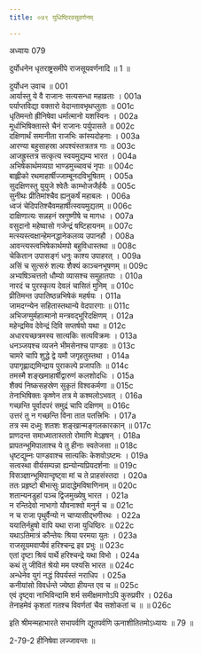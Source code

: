 ```yaml
---
title: ०७९ युधिष्ठिरवसुवर्णनम्

---
```

अध्यायः 079

दुर्योधनेन धृतराष्ट्रसमीपे राजसूयवर्णनादि ॥ 1 ॥

दुर्योधन उवाच ॥	001  
आर्यास्तु ये वै राजानः सत्यसन्धा महाव्रताः ।	001a  
पर्याप्तविद्या वक्तारो वेदान्तावभृथप्लुताः ॥	001c  
धृतिमन्तो ह्रीनिषेवा धर्मात्मानो यशस्विनः ।	002a  
मूर्धाभिषिक्तास्ते चैनं राजानः पर्युपासते ॥	002c  
दक्षिणार्थं समानीता राजभिः कांस्यदोहनाः ।	003a  
आरण्या बहुसाहस्रा अपश्यंस्तत्रतत्र गाः ॥	003c  
आजह्रुस्तत्र सत्कृत्य स्वयमुद्यम्य भारत ।	004a  
अभिषेकार्थमव्यग्रा भाण्डमुच्चावचं नृपाः ॥	004c  
बाह्लीको रथमाहार्षीज्जाम्बूनदविभूषितम् ।	005a  
सुदक्षिणस्तु युयुजे श्वेतैः काम्भोजजैर्हयैः ॥	005c  
सुनीथः प्रीतिमांश्चैव ह्यनुकर्षं महाबलः ।	006a  
ध्वजं चेदिपतिश्चैवमहार्षीत्स्वयमुद्यतम् ॥	006c  
दाक्षिणात्यः सन्नहनं स्रगुष्णीषे च मागधः ।	007a  
वसुदानो महेष्वासो गजेन्द्रं षष्टिहायनम् ॥	007c  
मत्स्यस्त्वक्षान्हेमनद्धानेकलव्य उपानहौ ।	008a  
आवन्त्यस्त्वभिषेकार्थमपो बहुविधास्तथा ॥	008c  
चेकितान उपासङ्गं धनुः काश्य उपाहरत् ।	009a  
असिं च सुत्सरुं शल्यः शैक्यं काञ्चनभूषणम् ॥	009c  
अभ्यषिञ्चत्ततो धौम्यो व्यासश्च समुहातपाः ।	010a  
नारदं च पुरस्कृत्य देवलं चासितं मुनिम् ॥	010c  
प्रीतिमन्त उपातिष्ठन्नभिषेकं महर्षयः ।	011a  
जामदग्न्येन सहितास्तथान्ये वेदपारगाः ॥	011c  
अभिजग्मुर्महात्मानो मन्त्रवद्भूरिदक्षिणम् ।	012a  
महेन्द्रमिव देवेन्द्रं दिवि सप्तर्षयो यथा ॥	012c  
अधारयच्छत्रमस्य सात्यकिः सत्यविक्रमः ।	013a  
धनञ्जयश्च व्यजने भीमसेनश्च पाण्डवः ॥	013c  
चामरे चापि शुद्धे द्वे यमौ जगृहतुस्तथा ।	014a  
उपागृह्णाद्यमिन्द्राय पुराकल्पे प्रजापतिः ॥	014c  
तमस्मै शङ्खमाहार्षीद्वारुणं कलशोदधिः ।	015a  
शैक्यं निष्कसहस्रेण सुकृतं विश्वकर्मणा ॥	015c  
तेनाभिषिक्तः कृष्णेन तत्र मे कश्मलोऽभवत् ।	016a  
गच्छन्ति पूर्वादपरं समुद्रं चापि दक्षिणम् ॥	016c  
उत्तरं तु न गच्छन्ति विना तात पतत्त्रिभिः ।	017a  
तत्र स्म दध्मुः शतशः शङ्खान्मङ्गलकारकान् ॥	017c  
प्राणदन्त समाध्मातास्ततो रोमाणि मेऽहृषन् ।	018a  
प्रापतन्भूमिपालाश्च ये तु हीनाः स्वतेजसा ॥	018c  
धृष्टद्युम्नः पाण्डवाश्च सात्यकिः केशवोऽष्टमः ।	019a  
सत्वस्था वीर्यसम्पन्ना ह्यन्योन्यप्रियदर्शनाः ॥	019c  
विसञ्ज्ञान्भूमिपान्दृष्ट्वा मां च ते प्राहसंस्तदा ।	020a  
ततः प्रहृष्टो बीभत्सुः प्रादाद्धेमविषाणिनाम् ॥	020c  
शतान्यनडुहां पञ्च द्विजमुख्येषु भारत ।	021a  
न रन्तिदेवो नाभागो यौवनाश्वो मनुर्न च ॥	021c  
न च राजा पृथुर्वैन्यो न चाप्यासीद्भगीरथः ।	022a  
ययातिर्नहुषो वापि यथा राजा युधिष्ठिरः ॥	022c  
यथाऽतिमात्रं कौन्तेयः श्रिया परमया युतः ।	023a  
राजसूयमवाप्यैवं हरिश्चन्द्र इव प्रभुः ॥	023c  
एतां दृष्टा श्रियं पार्थे हरिश्चन्द्रे यथा विभो ।	024a  
कथं तु जीवितं श्रेयो मम पश्यसि भारत ॥	024c  
अन्धेनेव युगं नद्धं विपर्यस्तं नराधिप ।	025a  
कनीयांसो विवर्धन्ते ज्येष्ठा हीयन्त एव च ॥	025c  
एवं दृष्ट्वा नाभिविन्दामि शर्म समीक्षमाणोऽपि कुरुप्रवीर ।	026a  
तेनाहमेवं कृशतां गतश्च विवर्णतां चैव सशोकतां च ॥ ॥	026c  

इति श्रीमन्महाभारते सभापर्वणि द्यूतपर्वणि ऊनाशीतितमोऽध्यायः ॥ 79 ॥

2-79-2 हीनिषेवा लज्जावन्तः ॥